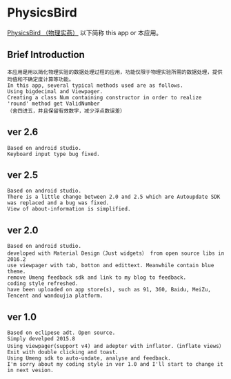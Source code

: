 # PhysicsBird
[PhysicsBird （物理实燕）](http://blog.xmsec.cc/blog/2016/02/04/Physics-Bird/) 以下简称 this app or 本应用。


## Brief Introduction
	本应用是用以简化物理实验的数据处理过程的应用，功能仅限于物理实验所需的数据处理，提供均值和不确定度计算等功能。
	In this app, several typical methods used are as follows.	
	Using bigdecimal and Viewpager. 
	Creating a class Num containing constructor in order to realize 'round' method get ValidNumber 
	（舍四进五，并且保留有效数字，减少浮点数误差）
## ver 2.6
	Based on android studio.
	Keyboard input type bug fixed.	
## ver 2.5
	Based on android studio.
	There is a little change between 2.0 and 2.5 which are Autoupdate SDK was replaced and a bug was fixed.
	View of about-information is simplified.
## ver 2.0
	Based on android studio.
	developed with Material Design（Just widgets） from open source libs in 2016.2
    use viewpager with tab, botton and edittext. Meanwhile contain blue theme. 
	remove Umeng feedback sdk and link to my blog to feedback.
	coding style refreshed.
    have been uploaded on app store(s), such as 91, 360, Baidu, MeiZu, Tencent and wandoujia platform.
## ver 1.0
	Based on eclipese adt. Open source.
	Simply develped 2015.8
	Using viewpager(support v4) and adepter with inflator.（inflate views）
	Exit with double clicking and toast.
	Using Umeng sdk to auto-undate, analyse and feedback.
	I'm sorry about my coding style in ver 1.0 and I'll start to change it in next vesion.
	 






